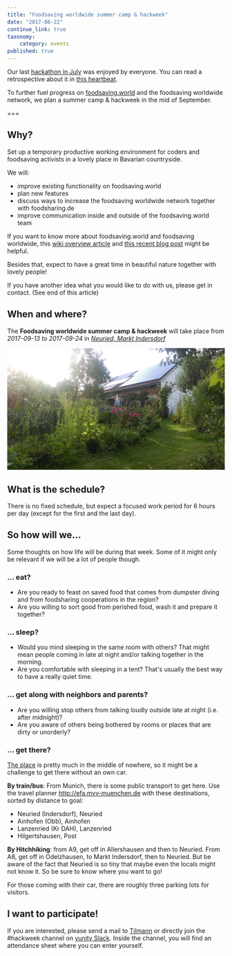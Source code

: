 ```yaml
---
title: "Foodsaving worldwide summer camp & hackweek"
date: "2017-08-22"
continue_link: true
taxonomy:
    category: events
published: true
---
```


Our last [hackathon in July](../2017-06-14-hackathon) was enjoyed by everyone. You can read a retrospective about it in [this heartbeat](/heartbeat/2017-07-23).

To further fuel progress on [foodsaving.world](https://foodsaving.world) and the foodsaving worldwide network, we plan a summer camp & hackweek in the mid of September.

===

## Why?

Set up a temporary productive working environment for coders and foodsaving activists in a lovely place in Bavarian countryside.

We will:

- improve existing functionality on foodsaving.world
- plan new features
- discuss ways to increase the foodsaving worldwide network together with foodsharing.de
- improve communication inside and outside of the foodsaving.world team

If you want to know more about foodsaving.world and foodsaving worldwide, this [wiki overview article](https://yunity.atlassian.net/wiki/spaces/FSINT/overview) and [this recent blog post](https://blog.foodsaving.world/2017/08/13/some-answers.html) might be helpful.

Besides that, expect to have a great time in beautiful nature together with lovely people!

If you have another idea what you would like to do with us, please get in contact. (See end of this article)

## When and where?

The **Foodsaving worldwide summer camp & hackweek** will take place from _2017-09-13 to 2017-09-24_ in [_Neuried, Markt Indersdorf_](https://goo.gl/maps/Wn8j7sND18J2)

![](garden1.jpg)

## What is the schedule?

There is no fixed schedule, but expect a focused work period for 6 hours per day (except for the first and the last day).


## So how will we...

Some thoughts on how life will be during that week. Some of it might only be relevant if we will be a lot of people though.

### ... eat?

- Are you ready to feast on saved food that comes from dumpster diving and from foodsharing cooperations in the region?
- Are you willing to sort good from perished food, wash it and prepare it together?

### ... sleep?

- Would you mind sleeping in the same room with others? That might mean people coming in late at night and/or talking together in the morning.
- Are you comfortable with sleeping in a tent? That's usually the best way to have a really quiet time.

### ... get along with neighbors and parents?

- Are you willing stop others from talking loudly outside late at night (i.e. after midnight)?
- Are you aware of others being bothered by rooms or places that are dirty or unorderly?


### ... get there?

[The place](https://goo.gl/maps/Wn8j7sND18J2) is pretty much in the middle of nowhere, so it might be a challenge to get there without an own car.

**By train/bus**: From Munich, there is some public transport to get here. Use the travel planner http://efa.mvv-muenchen.de with these destinations, sorted by distance to goal:

- Neuried (Indersdorf), Neuried
- Ainhofen (Obb), Ainhofen
- Lanzenried (Kr DAH), Lanzenried
- Hilgertshausen, Post

**By Hitchhiking**: from A9, get off in Allershausen and then to Neuried.
From A8, get off in Odelzhausen, to Markt Indersdorf, then to Neuried.
But be aware of the fact that Neuried is so tiny that maybe even the locals might not know it. So be sure to know where you want to go!

For those coming with their car, there are roughly three parking lots for visitors.


## I want to participate!

If you are interested, please send a mail to [Tilmann](mailto:tilmann.becker@gmail.com) or directly join the #hackweek channel on [yunity Slack](https://slackin.yunity.org). Inside the channel, you will find an attendance sheet where you can enter yourself.
